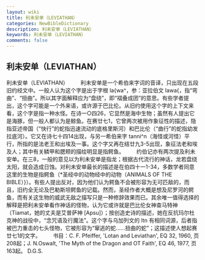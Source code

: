 ```yaml
---
layout: wiki
title: 利未安单（LEVIATHAN）
categories: NewBibleDictionary
description: 利未安单（LEVIATHAN）
keywords: 利未安单（LEVIATHAN）
comments: false
---
```


## 利未安单（LEVIATHAN）



利未安单（LEVIATHAN）
　　利未安单是一个希伯来字词的音译，只出现在五段旧约经文中。一般人认为这个字是出于字根 la{wa^，参：亚拉伯文 lawa{，指“弯曲”、“扭曲”。所以其字面解释应为“盘绕”，即“褶叠成团”的意思。有些学者提出，这个字可能是一个外来语，或许源于巴比伦。从旧约使用这个字的上下文来看，这个字是指一种水怪。在诗一○四26，它显然是海中生物；虽然有人提出它是海豚，但一般人都认为是鲸鱼。在赛廿七1，它曾两次被用作象征性的描述，隐指亚述帝国（“快行”的蛇指迅速流动的底格里斯河）和巴比伦（“曲行”的蛇指幼发拉底河）。它又在诗七十四14出现，与另一希伯来字 tanni^n（海怪或河怪）平行，所指的是法老王和出埃及一事。这个字又再在结廿九3-5出现，象征法老和埃及人；其中有关鳞甲和腮颊的描绘明显是指鳄鱼。
　　约伯记亦有两次提及利未安单。在三8，一般的意见以为利未安单是指龙；根据古代流行的神话，龙若盘绕太阳，就会造成日蚀。对利未安单最长的描述是在伯四十一1-34，多数学者同意这里的生物是指鳄鱼（*圣经中的动物经中的动物（ANIMALS OF THE BIBLE）}）。有些人提出反对，因为他们认为鳄鱼不会被形容为无可匹敌的，而且，旧约全无论及巴勒斯坦鳄鱼的记载。然而，圣经作者大概是想及尼罗河的鳄鱼，而有关这生物的威武无敌之描写只是一种修辞效果而已。其余唯一值得选择的解释是把利未安单看作神话的怪物，认为它或许就是巴比伦女神查马特神（Tiamat，她的丈夫是艾普萨神 [Apsu]）；按创造史诗的描述，她在反抗玛尔杜克神的战役中，“念咒语及行魔法”。这个字与乌加列文的 ltn
有相同词源，后者指被巴力重击的七头怪物，它被形容为“窜逃的蛇……扭曲的蛇”；这描述使人想起赛廿七1的文字。
　　书目：C. F. Pfeiffer, 'Lotan and
Leviathan', EQ 32, 1960, 页208起；J. N.Oswalt, 'The Myth of
the Dragon and OT Faith', EQ 46,
1977, 页163起。
D.G.S.




